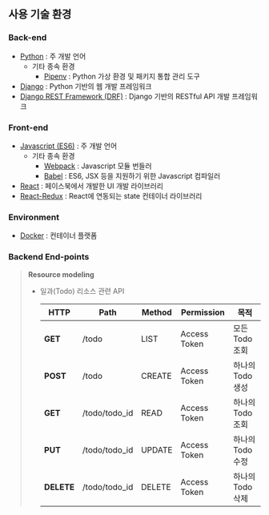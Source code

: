 ## 사용 기술 환경

### Back-end

- [Python](https://www.python.org/) : 주 개발 언어
    - 기타 종속 환경
        - [Pipenv](http://pipenv.org/) : Python 가상 환경 및 패키지 통합 관리 도구
- [Django](https://www.djangoproject.com/) : Python 기반의 웹 개발 프레임워크
- [Django REST Framework (DRF)](https://www.django-rest-framework.org/) : Django 기반의 RESTful API 개발 프레임워크

### Front-end

- [Javascript (ES6)](https://developer.mozilla.org/ko/docs/Web/JavaScript) : 주 개발 언어
    - 기타 종속 환경
        - [Webpack](https://webpack.js.org/) : Javascript 모듈 번들러
        - [Babel](https://babeljs.io/) : ES6, JSX 등을 지원하기 위한 Javascript 컴파일러
- [React](https://reactjs.org/) : 페이스북에서 개발한 UI 개발 라이브러리
- [React-Redux](https://react-redux.js.org/) : React에 연동되는 state 컨테이너 라이브러리

### Environment

- [Docker](https://www.docker.com/) : 컨테이너 플랫폼

### Backend End-points

> **Resource modeling**
> 
> - 일과(Todo) 리소스 관련 API
> 
>   |  HTTP |  Path |  Method |  Permission |  목적 |
>   | --- | --- | --- | --- | --- |
>   |**GET** |/todo|LIST| Access Token |모든 Todo 조회|
>   |**POST** |/todo|CREATE| Access Token |하나의 Todo 생성|
>   |**GET** |/todo/todo_id|READ| Access Token |하나의 Todo 조회|
>   |**PUT** |/todo/todo_id|UPDATE| Access Token |하나의 Todo 수정|
>   |**DELETE** |/todo/todo_id|DELETE| Access Token |하나의 Todo 삭제|
> 
